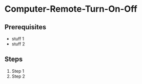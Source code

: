 # Computer-Remote-Turn-On-Off

## Prerequisites
 - stuff 1
 - stuff 2

## Steps
1. Step 1
2. Step 2

